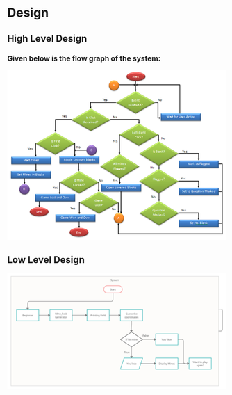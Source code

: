 # Design

## High Level Design 

### Given below is the flow graph of the system:

![Description](https://github.com/chetan2237/Mini_Project/blob/master/2_Design/MineSweeperblock.png)

## Low Level Design 

![Description](https://github.com/chetan2237/Mini_Project/blob/master/1_Requirements/DesignFlow.png)
